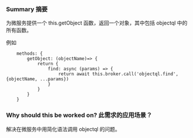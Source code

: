### Summary 摘要

为微服务提供一个 this.getObject 函数，返回一个对象，其中包括 objectql 中的所有函数。

例如
```
    methods: {
		getObject: (objectName)=> {
			return {
				find: async (params) => {
					return await this.broker.call('objectql.find', {objectName, ...params})
				}
			}
		}
    }

```

### Why should this be worked on? 此需求的应用场景？

解决在微服务中用简化语法调用 objectql 的问题。